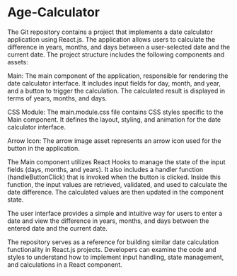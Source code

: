 # Age-Calculator
The Git repository contains a project that implements a date calculator application using React.js. The application allows users to calculate the difference in years, months, and days between a user-selected date and the current date.
The project structure includes the following components and assets:

Main: The main component of the application, responsible for rendering the date calculator interface. It includes input fields for day, month, and year, and a button to trigger the calculation. The calculated result is displayed in terms of years, months, and days.

CSS Module: The main.module.css file contains CSS styles specific to the Main component. It defines the layout, styling, and animation for the date calculator interface.

Arrow Icon: The arrow image asset represents an arrow icon used for the button in the application.

The Main component utilizes React Hooks to manage the state of the input fields (days, months, and years). It also includes a handler function (handleButtonClick) that is invoked when the button is clicked. Inside this function, the input values are retrieved, validated, and used to calculate the date difference. The calculated values are then updated in the component state.

The user interface provides a simple and intuitive way for users to enter a date and view the difference in years, months, and days between the entered date and the current date.

The repository serves as a reference for building similar date calculation functionality in React.js projects. Developers can examine the code and styles to understand how to implement input handling, state management, and calculations in a React component.
